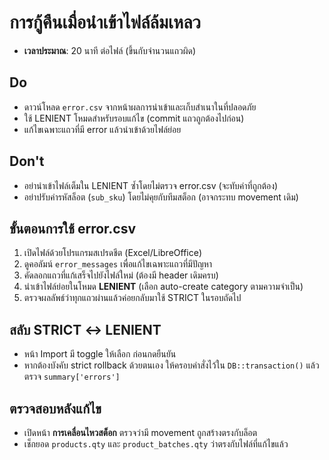 # การกู้คืนเมื่อนำเข้าไฟล์ล้มเหลว

- **เวลาประมาณ**: 20 นาที ต่อไฟล์ (ขึ้นกับจำนวนแถวผิด)

## Do
- ดาวน์โหลด `error.csv` จากหน้าผลการนำเข้าและเก็บสำเนาในที่ปลอดภัย
- ใช้ LENIENT โหมดสำหรับรอบแก้ไข (commit แถวถูกต้องไปก่อน)
- แก้ไขเฉพาะแถวที่มี error แล้วนำเข้าด้วยไฟล์ย่อย

## Don't
- อย่านำเข้าไฟล์เต็มใน LENIENT ซ้ำโดยไม่ตรวจ error.csv (จะทับค่าที่ถูกต้อง)
- อย่าปรับค่ารหัสล็อต (`sub_sku`) โดยไม่คุยกับทีมสต็อก (อาจกระทบ movement เดิม)

## ขั้นตอนการใช้ error.csv
1. เปิดไฟล์ด้วยโปรแกรมสเปรดชีต (Excel/LibreOffice)
2. ดูคอลัมน์ `error_messages` เพื่อแก้ไขเฉพาะแถวที่มีปัญหา
3. คัดลอกแถวที่แก้เสร็จไปยังไฟล์ใหม่ (ต้องมี header เดิมครบ)
4. นำเข้าไฟล์ย่อยในโหมด **LENIENT** (เลือก auto-create category ตามความจำเป็น)
5. ตรวจผลลัพธ์ว่าทุกแถวผ่านแล้วค่อยกลับมาใช้ STRICT ในรอบถัดไป

## สลับ STRICT ↔ LENIENT
- หน้า Import มี toggle ให้เลือก ก่อนกดยืนยัน
- หากต้องบังคับ strict rollback ด้วยตนเอง ให้ครอบคำสั่งไว้ใน `DB::transaction()` แล้วตรวจ `summary['errors']`

## ตรวจสอบหลังแก้ไข
- เปิดหน้า **การเคลื่อนไหวสต็อก** ตรวจว่ามี movement ถูกสร้างตรงกับล็อต
- เช็กยอด `products.qty` และ `product_batches.qty` ว่าตรงกับไฟล์ที่แก้ไขแล้ว
